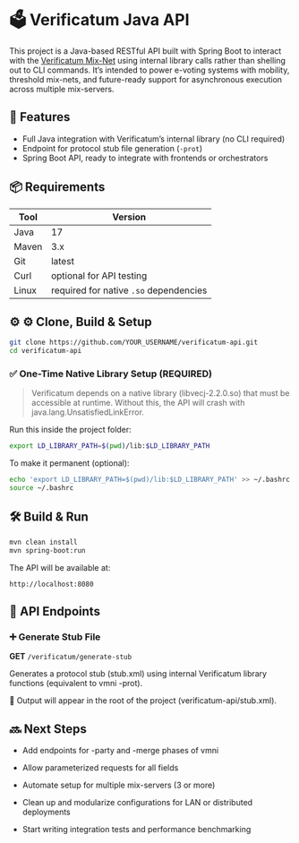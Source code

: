 # 🗳️ Verificatum Java API

This project is a Java-based RESTful API built with Spring Boot to interact with the [Verificatum Mix-Net](https://www.verificatum.org/) using internal library calls rather than shelling out to CLI commands. It’s intended to power e-voting systems with mobility, threshold mix-nets, and future-ready support for asynchronous execution across multiple mix-servers.

## 🚀 Features

- Full Java integration with Verificatum’s internal library (no CLI required)
- Endpoint for protocol stub file generation (`-prot`)
- Spring Boot API, ready to integrate with frontends or orchestrators

## 📦 Requirements

| Tool       | Version |
|------------|---------|
| Java       | 17      |
| Maven      | 3.x     |
| Git        | latest  |
| Curl       | optional for API testing |
| Linux      | required for native `.so` dependencies |


## ⚙️ ⚙️ Clone, Build & Setup

```bash
git clone https://github.com/YOUR_USERNAME/verificatum-api.git
cd verificatum-api
```

### ✅ One-Time Native Library Setup (REQUIRED)

> Verificatum depends on a native library (libvecj-2.2.0.so) that must be accessible at runtime. Without this, the API will crash with java.lang.UnsatisfiedLinkError.

Run this inside the project folder:

```bash
export LD_LIBRARY_PATH=$(pwd)/lib:$LD_LIBRARY_PATH
```

To make it permanent (optional):

```bash
echo 'export LD_LIBRARY_PATH=$(pwd)/lib:$LD_LIBRARY_PATH' >> ~/.bashrc
source ~/.bashrc
```

## 🛠️ Build & Run

```bash
mvn clean install
mvn spring-boot:run
```
The API will be available at:

`http://localhost:8080`

## 📡 API Endpoints
### ➕ Generate Stub File

**GET** `/verificatum/generate-stub`

Generates a protocol stub (stub.xml) using internal Verificatum library functions (equivalent to vmni -prot).

📝 Output will appear in the root of the project (verificatum-api/stub.xml).

## 🔜 Next Steps

- Add endpoints for -party and -merge phases of vmni

- Allow parameterized requests for all fields

- Automate setup for multiple mix-servers (3 or more)

- Clean up and modularize configurations for LAN or distributed deployments

- Start writing integration tests and performance benchmarking